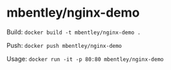 mbentley/nginx-demo
===================

Build:
`docker build -t mbentley/nginx-demo .`

Push:
`docker push mbentley/nginx-demo`

Usage:
`docker run -it -p 80:80 mbentley/nginx-demo`
